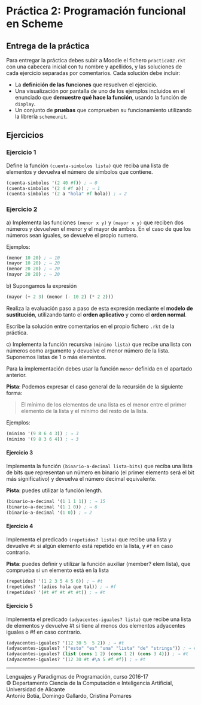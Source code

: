 # Práctica 2: Programación funcional en Scheme

## Entrega de la práctica

Para entregar la práctica debes subir a Moodle el fichero
`practica02.rkt` con una cabecera inicial con tu nombre y apellidos, y
las soluciones de cada ejercicio separadas por comentarios. Cada
solución debe incluir:

- La **definición de las funciones** que resuelven el ejercicio.
- Una visualización por pantalla de uno de los ejemplos incluidos en
  el enunciado que **demuestre qué hace la función**, usando la
  función de `display`.
- Un conjunto de **pruebas** que comprueben su funcionamiento
  utilizando la librería `schemeunit`. 

## Ejercicios


### Ejercicio 1

Define la función `(cuenta-simbolos lista)` que reciba una lista de
elementos y devuelva el número de símbolos que contiene.

```scheme
(cuenta-simbolos '(2 40 #f)) ; ⇒ 0
(cuenta-simbolos '(2 4 #f a)) ; ⇒ 1
(cuenta-simbolos '(2 a "hola" #f hola)) ; ⇒ 2
```

### Ejercicio 2

a) Implementa las funciones `(menor x y)` y `(mayor x y)` que
reciben dos números y devuelven el menor y el mayor de ambos. En el caso
de que los números sean iguales, se devuelve el propio numero.

Ejemplos:

```scheme
(menor 10 20) ; ⇒ 10
(mayor 10 20) ; ⇒ 20
(menor 20 20) ; ⇒ 20
(mayor 20 20) ; ⇒ 20
```

b) Supongamos la expresión 

```scheme
(mayor (+ 2 3) (menor (- 10 2) (* 2 2)))
```

Realiza la evaluación paso a paso de esta expresión mediante el **modelo
de sustitución**, utilizando tanto el **orden aplicativo** y como el **orden
normal**.

Escribe la solución entre comentarios en el propio fichero `.rkt` de
la práctica.

c) Implementa la función recursiva `(minimo lista)` que recibe una
lista con números como argumento y devuelve el menor número de la
lista. Suponemos listas de 1 o más elementos.

Para la implementación debes usar la función `menor` definida en el
apartado anterior.

**Pista**: Podemos expresar el caso general de la recursión de la siguiente forma:

> El mínimo de los elementos de una lista es el menor entre
> el primer elemento de la lista y el mínimo del resto de la lista.

Ejemplos:

```scheme
(minimo '(9 8 6 4 3)) ; ⇒ 3
(minimo '(9 8 3 6 4)) ; ⇒ 3
```

#### Ejercicio 3

Implementa la función `(binario-a-decimal lista-bits)` que reciba una lista de bits que representan
un número en binario (el primer elemento será el bit más significativo) y devuelva el número decimal
equivalente. 

**Pista**: puedes utilizar la función length.

```scheme
(binario-a-decimal '(1 1 1 1)) ; ⇒ 15
(binario-a-decimal '(1 1 0)) ; ⇒ 6
(binario-a-decimal '(1 0)) ; ⇒ 2
```

#### Ejercicio 4

Implementa el predicado `(repetidos? lista)` que recibe una lista y
devuelve `#t` si algún elemento está repetido en la lista, y `#f` en
caso contrario.

**Pista**: puedes definir y utilizar la función auxiliar
(member? elem lista), que comprueba si un elemento está en la lista

```scheme
(repetidos? '(1 2 3 5 4 5 6)) ; ⇒ #t
(repetidos? '(adios hola que tal)) ; ⇒ #f
(repetidos? '(#t #f #t #t #t)) ; ⇒ #t
```

#### Ejercicio 5

Implementa el predicado `(adyacentes-iguales? lista)` que recibe una lista de elementos
y devuelve #t si tiene al menos dos elementos adyacentes iguales o #f en caso contrario. 

```scheme
(adyacentes-iguales? '(12 30 5  5 2)) ; ⇒ #t
(adyacentes-iguales? '("esto" "es" "una" "lista" "de" "strings")) ; ⇒ #f
(adyacentes-iguales? (list (cons 1 2) (cons 1 2) (cons 3 4))) ; ⇒ #t
(adyacentes-iguales? '(12 30 #t #\a 5 #f #f)) ; ⇒ #t
```

----

Lenguajes y Paradigmas de Programación, curso 2016-17  
© Departamento Ciencia de la Computación e Inteligencia Artificial, Universidad de Alicante  
Antonio Botía, Domingo Gallardo, Cristina Pomares
